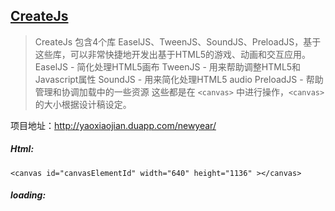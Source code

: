 ## [CreateJs](http://www.createjs.cc/preloadjs)

> CreateJs 包含4个库 EaselJS、TweenJS、SoundJS、PreloadJS，基于这些库，可以非常快捷地开发出基于HTML5的游戏、动画和交互应用。
EaselJS - 简化处理HTML5画布
TweenJS - 用来帮助调整HTML5和Javascript属性
SoundJS - 用来简化处理HTML5 audio
PreloadJS - 帮助管理和协调加载中的一些资源
这些都是在 `<canvas>` 中进行操作，`<canvas>` 的大小根据设计稿设定。

项目地址：http://yaoxiaojian.duapp.com/newyear/

##### Html:
```
<canvas id="canvasElementId" width="640" height="1136" ></canvas>
```

##### loading:
```

```


